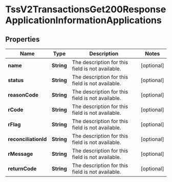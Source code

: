 
# TssV2TransactionsGet200ResponseApplicationInformationApplications

## Properties
Name | Type | Description | Notes
------------ | ------------- | ------------- | -------------
**name** | **String** | The description for this field is not available. |  [optional]
**status** | **String** | The description for this field is not available. |  [optional]
**reasonCode** | **String** | The description for this field is not available. |  [optional]
**rCode** | **String** | The description for this field is not available. |  [optional]
**rFlag** | **String** | The description for this field is not available. |  [optional]
**reconciliationId** | **String** | The description for this field is not available. |  [optional]
**rMessage** | **String** | The description for this field is not available. |  [optional]
**returnCode** | **String** | The description for this field is not available. |  [optional]



